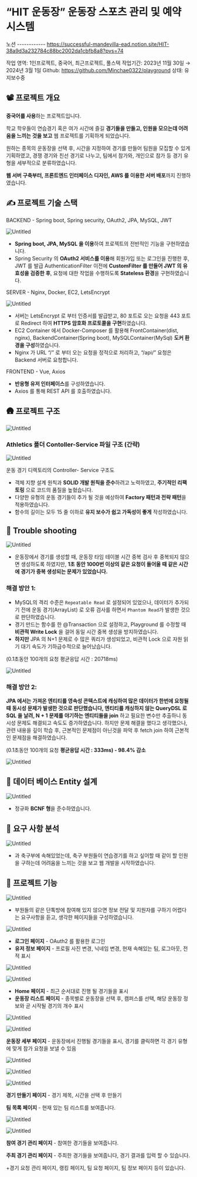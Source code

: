 # “HIT 운동장” 운동장 스포츠 관리 및 예약 시스템

노션 ------------ https://successful-mandevilla-ead.notion.site/HIT-38a9d3a232784c88bc2002da1cbfb8a8?pvs=74

작업 영역: 1인프로젝트, 중국어, 최근프로젝트, 풀스택
작업기간: 2023년 11월 30일 → 2024년 3월 1일
Github: https://github.com/Minchae0322/playground
상태: 유지보수중

## 📽️  프로젝트 개요

**중국어를 사용**하는 프로젝트입니다.

학교 학우들이 연습경기 혹은 여가 시간에 즐길 **경기들을 만들고, 인원을 모으는데 어려움을 느끼는 것을 보고** 웹 프로젝트를 기획하게 되었습니다.

원하는 종목의 운동장을 선택 후, 시간을 지정하여 경기를 만들어 팀원을 모집할 수 있게 기획하였고, 경쟁 경기와 친선 경기로 나누고, 팀에서 참가와, 개인으로 참가 등 경기 유형을 세부적으로 분류하였습니다.

**웹 서버 구축부터, 프론트엔드 인터페이스 디자인, AWS 를 이용한 서버 배포**까지 진행하였습니다.

## ✍️ 프로젝트 기술 스택

BACKEND - Spring boot, Spring security, OAuth2, JPA, MySQL, JWT

![Untitled](Untitled.png)

- **Spring boot, JPA, MySQL 을 이용**하여 프로젝트의 전반적인 기능을 구현하였습니다.
- Spring Security 의 **OAuth2 서비스를 이용**해 회원가입 또는 로그인을 진행한 후, JWT 를 발급 AuthenticationFilter 이전에 **CustomFilter 를 만들어 JWT 의 유효성을 검증한 후**, 요청에 대한 작업을 수행하도록 **Stateless 환경**을 구현하였습니다.

SERVER - Nginx, Docker, EC2, LetsEncrypt

![Untitled](Untitled%201.png)

- 서버는 LetsEncrypt 로 부터 인증서를 발급받고, 80 포트로 오는 요청을 443 포트로 Redirect 하여 **HTTPS 암호화 프로토콜을 구현**하였습니다.
- EC2 Container 에서 Docker-Composer 를 활용해  FrontContainer(dist, nginx),  BackendContainer(Spring boot), MySQLContainer(MySql) **도커 환경을 구성**하였습니다.
- Nginx 가 URL “/” 로 부터 오는 요청을 정적으로 처리하고, “/api/” 요청은 Backend 서버로 요청합니다.

FRONTEND - Vue, Axios

- **반응형 유저 인터페이스**를 구성하였습니다.
- Axios 를 통해 REST API 를 호출하였습니다.

## 🛖 프로젝트 구조

![Untitled](Untitled%202.png)

### Athletics 폴더 Contoller-Service 파일 구조 (간략)

![Untitled](Untitled%203.png)

운동 경기 디렉토리의 Controller- Service 구조도

- 객체 지향 설계 원칙과 **SOLID 개발 원칙을 준수**하려고 노력하였고, **주기적인 리팩토링** 으로 코드의 품질을 높혔습니다.
- 다양한 유형의 운동 경기들이 추가 될 것을 예상하여 **Factory 패턴과 전략 패턴**을 적용하였습니다.
- 함수의 길이는 모두 15 줄 이하로 **유지 보수가 쉽고 가독성이 좋게** 작성하였습니다.

## 🏹 Trouble shooting

![Untitled](Untitled%204.png)

- 운동장에서 경기를 생성할 때, 운동장 타임 테이블 시간 중복 검사 후 중복되지 않으면 생성하도록 하였지만, **1초 동안 1000번 이상의 같은 요청이 들어올 때 같은 시간에 경기가 중복 생성되는 문제가 있었습니다.**

### 해결 방안 1:

- MySQL의 격리 수준은 `Repeatable Read` 로 설정되어 있었으나, 데이터가 추가되기 전에  운동 경기(ArrayList) 로 오류 검사를 하면서 `Phantom Read`가 발생한 것으로 판단하였습니다.
- 경기 만드는 함수를 한 @Transaction 으로 설정하고, Playground 를 수정할 때  **비관적 Write Lock** 을 걸어 동일 시간 중복 생성을 방지하였습니다.
- **하지만** JPA 의 N+1 문제로 수 많은 쿼리가 생성되었고, 비관적 Lock 으로 자원 읽기 대기 속도가 기하급수적으로 늘어났습니다.

(0.1초동안 100개의 요청 평균응답 시간 : 20718ms)

![Untitled](Untitled%205.png)

### 해결 방안 2:

**JPA 에서는 가져온 엔티티를 영속성 콘텍스트에 캐싱하여 많은 데이터가 한번에 요청될 때 동시성 문제가 발생한 것으로 판단했습니다, 엔티티를 캐싱하지 않는 QueryDSL 로 SQL 을 날려,  N + 1 문제를 야기하는 엔티티들을 join** 하고 필요한 변수만 추출하니 동시성 문제도 해결되고 속도도 증가하였습니다. 하지만 문제 해결을 했다고 생각했으나, 관련 내용을 깊이 학습 후,  근본적인 문제점이 아닌것을 파악 후 fetch join 하여 근본적인 문제점을 해결하였습니다.

(0.1초동안 100개의 요청 **평균응답 시간 : 333ms) - 98.4% 감소**

![Untitled](Untitled%206.png)

## 💽 데이터 베이스 Entity 설계

![Untitled](Untitled%207.png)

- 정규화 **BCNF 형**을 준수하였습니다.

## 🏹 요구 사항 분석

![Untitled](Untitled%208.png)

- 과 축구부에 속해있었는데, 축구 부원들이 연습경기를 하고 싶어할 때 같이 할 인원을 구하는데 어려움을 느끼는 것을 보고 웹 개발을 시작하였습니다.

## 🎢 프로젝트 기능

![Untitled](Untitled%209.png)

- 부원들의 같은 단톡방에 참여해 있지 않으면 정보 전달 및 지원자를 구하기 어렵다는 요구사항을 듣고, 생각한 페이지들을 구성하였습니다.

![Untitled](Untitled%2010.png)

- **로그인 페이지** - OAuth2 를 활용한 로그인
- **유저 정보 페이지** - 프로필 사진 변경, 닉네임 변경, 현재 속해있는 팀, 로그아웃, 전적 표시

![Untitled](Untitled%2011.png)

![Untitled](Untitled%2012.png)

- **Home 페이지** - 최근 순서대로 진행 될 경기들을 표시
- **운동장 리스트 페이지** - 종목별로 운동장을 선택 후, 캠퍼스를 선택, 해당 운동장 정보와 곧 시작될 경기의 개수 표시

![Untitled](Untitled%2013.png)

![Untitled](Untitled%2014.png)

**운동장 세부 페이지** - 운동장에서 진행될 경기들을 표시, 경기를 클릭하면 각 경기 유형에 맞게 참가 요청을 보낼 수 있음

![Untitled](Untitled%2015.png)

![Untitled](Untitled%2016.png)

![Untitled](Untitled%2017.png)

**경기 만들기 페이지** - 경기 제목, 시간을 선택 후 만들기

**팀 목록 페이지** - 현재 있는 팀 리스트를 보여줍니다.

![Untitled](Untitled%2018.png)

![Untitled](Untitled%2019.png)

**참여 경기 관리 페이지** - 참여한 경기들을 보여줍니다.

**주최 경기 관리 페이지** - 주최한 경기들을 보여줍니다, 경기 결과를 입력 할 수 있습니다.

+경기 요청 관리 페이지, 랭킹 페이지, 팀 요청 페이지, 팀 정보 페이지 등이 있습니다.
